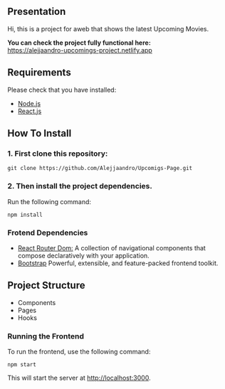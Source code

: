 ## Presentation
Hi, this is a project for aweb that shows the latest Upcoming Movies.
 
**You can check the project fully functional here:**  
https://alejjaandro-upcomings-project.netlify.app

## Requirements
Please check that you have installed:
- [Node.js](https://nodejs.org/es)
- [React.js](https://es.react.dev)

## How To Install
### 1. First clone this repository:
```
git clone https://github.com/Alejjaandro/Upcomigs-Page.git
```
### 2. Then install the project dependencies.
Run the following command:
```
npm install
```

### Frotend Dependencies

- [React Router Dom:](https://github.com/remix-run/react-router#readme) A collection of navigational components that compose declaratively with your application.
- [Bootstrap](https://getbootstrap.com/) Powerful, extensible, and feature-packed frontend toolkit.

## Project Structure
- Components
- Pages
- Hooks

### Running the Frontend

To run the frontend, use the following command: 
```
npm start
```
This will start the server at <http://localhost:3000>.
